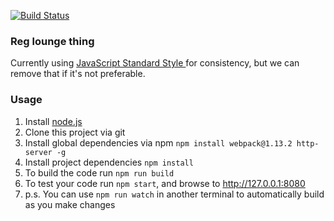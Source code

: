 [![Build Status](https://travis-ci.org/prettymuchbryce/reglounge.svg?branch=master)](https://travis-ci.org/prettymuchbryce/reglounge)

### Reg lounge thing

Currently using [JavaScript Standard Style ](http://standardjs.com/rules.html) for consistency, but we can remove that if it's not preferable.

### Usage
1. Install [node.js](https://nodejs.org/en/download/)
2. Clone this project via git
3. Install global dependencies via npm `npm install webpack@1.13.2 http-server -g`
4. Install project dependencies `npm install`
5. To build the code run `npm run build`
6. To test your code run `npm start`, and browse to http://127.0.0.1:8080
7. p.s. You can use `npm run watch` in another terminal to automatically build as you make changes
